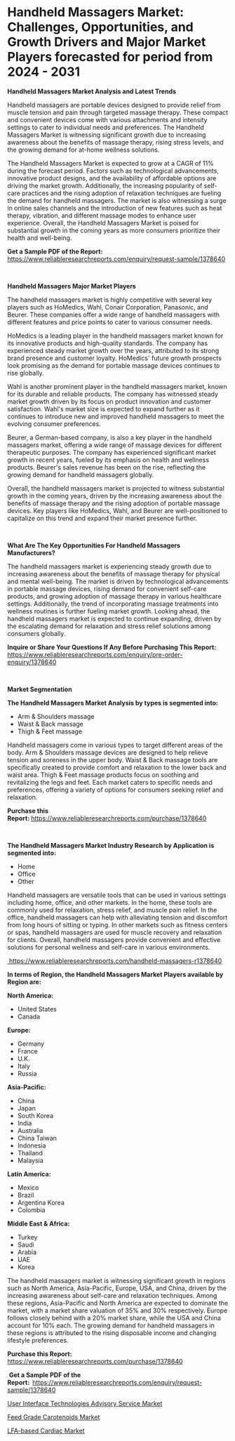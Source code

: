 <p><h1>Handheld Massagers Market: Challenges, Opportunities, and Growth Drivers and Major Market Players forecasted for period from 2024 - 2031</h1></p><p><strong>Handheld Massagers Market Analysis and Latest Trends</strong></p>
<p><p>Handheld massagers are portable devices designed to provide relief from muscle tension and pain through targeted massage therapy. These compact and convenient devices come with various attachments and intensity settings to cater to individual needs and preferences. The Handheld Massagers Market is witnessing significant growth due to increasing awareness about the benefits of massage therapy, rising stress levels, and the growing demand for at-home wellness solutions.</p><p>The Handheld Massagers Market is expected to grow at a CAGR of 11% during the forecast period. Factors such as technological advancements, innovative product designs, and the availability of affordable options are driving the market growth. Additionally, the increasing popularity of self-care practices and the rising adoption of relaxation techniques are fueling the demand for handheld massagers. The market is also witnessing a surge in online sales channels and the introduction of new features such as heat therapy, vibration, and different massage modes to enhance user experience. Overall, the Handheld Massagers Market is poised for substantial growth in the coming years as more consumers prioritize their health and well-being.</p></p>
<p><strong>Get a Sample PDF of the Report:&nbsp;</strong> <a href="https://www.reliableresearchreports.com/enquiry/request-sample/1378640">https://www.reliableresearchreports.com/enquiry/request-sample/1378640</a></p>
<p>&nbsp;</p>
<p><strong>Handheld Massagers Major Market Players</strong></p>
<p><p>The handheld massagers market is highly competitive with several key players such as HoMedics, Wahl, Conair Corporation, Panasonic, and Beurer. These companies offer a wide range of handheld massagers with different features and price points to cater to various consumer needs.</p><p>HoMedics is a leading player in the handheld massagers market known for its innovative products and high-quality standards. The company has experienced steady market growth over the years, attributed to its strong brand presence and customer loyalty. HoMedics' future growth prospects look promising as the demand for portable massage devices continues to rise globally.</p><p>Wahl is another prominent player in the handheld massagers market, known for its durable and reliable products. The company has witnessed steady market growth driven by its focus on product innovation and customer satisfaction. Wahl's market size is expected to expand further as it continues to introduce new and improved handheld massagers to meet the evolving consumer preferences.</p><p>Beurer, a German-based company, is also a key player in the handheld massagers market, offering a wide range of massage devices for different therapeutic purposes. The company has experienced significant market growth in recent years, fueled by its emphasis on health and wellness products. Beurer's sales revenue has been on the rise, reflecting the growing demand for handheld massagers globally.</p><p>Overall, the handheld massagers market is projected to witness substantial growth in the coming years, driven by the increasing awareness about the benefits of massage therapy and the rising adoption of portable massage devices. Key players like HoMedics, Wahl, and Beurer are well-positioned to capitalize on this trend and expand their market presence further.</p></p>
<p>&nbsp;</p>
<p><strong>What Are The Key Opportunities For Handheld Massagers Manufacturers?</strong></p>
<p><p>The handheld massagers market is experiencing steady growth due to increasing awareness about the benefits of massage therapy for physical and mental well-being. The market is driven by technological advancements in portable massage devices, rising demand for convenient self-care products, and growing adoption of massage therapy in various healthcare settings. Additionally, the trend of incorporating massage treatments into wellness routines is further fueling market growth. Looking ahead, the handheld massagers market is expected to continue expanding, driven by the escalating demand for relaxation and stress relief solutions among consumers globally.</p></p>
<p><strong>Inquire or Share Your Questions If Any Before Purchasing This Report:</strong> <a href="https://www.reliableresearchreports.com/enquiry/pre-order-enquiry/1378640">https://www.reliableresearchreports.com/enquiry/pre-order-enquiry/1378640</a></p>
<p>&nbsp;</p>
<p><strong>Market Segmentation</strong></p>
<p><strong>The Handheld Massagers Market Analysis by types is segmented into:</strong></p>
<p><ul><li>Arm & Shoulders massage</li><li>Waist & Back massage</li><li>Thigh & Feet massage</li></ul></p>
<p><p>Handheld massagers come in various types to target different areas of the body. Arm & Shoulders massage devices are designed to help relieve tension and soreness in the upper body. Waist & Back massage tools are specifically created to provide comfort and relaxation to the lower back and waist area. Thigh & Feet massage products focus on soothing and revitalizing the legs and feet. Each market caters to specific needs and preferences, offering a variety of options for consumers seeking relief and relaxation.</p></p>
<p><strong>Purchase this Report:&nbsp;</strong><a href="https://www.reliableresearchreports.com/purchase/1378640">https://www.reliableresearchreports.com/purchase/1378640</a></p>
<p>&nbsp;</p>
<p><strong>The Handheld Massagers Market Industry Research by Application is segmented into:</strong></p>
<p><ul><li>Home</li><li>Office</li><li>Other</li></ul></p>
<p><p>Handheld massagers are versatile tools that can be used in various settings including home, office, and other markets. In the home, these tools are commonly used for relaxation, stress relief, and muscle pain relief. In the office, handheld massagers can help with alleviating tension and discomfort from long hours of sitting or typing. In other markets such as fitness centers or spas, handheld massagers are used for muscle recovery and relaxation for clients. Overall, handheld massagers provide convenient and effective solutions for personal wellness and self-care in various environments.</p></p>
<p><a href="https://www.reliableresearchreports.com/handheld-massagers-r1378640">&nbsp;https://www.reliableresearchreports.com/handheld-massagers-r1378640</a></p>
<p><strong>In terms of Region, the Handheld Massagers Market Players available by Region are:</strong></p>
<p>
    <p> <strong> North America: </strong>
        <ul>
            <li>United States</li>
            <li>Canada</li>
        </ul>
        </p> 
    <p> <strong> Europe: </strong>
        <ul>
            <li>Germany</li>
            <li>France</li>
            <li>U.K.</li>
            <li>Italy</li>
            <li>Russia</li>
        </ul>
        </p> 
    <p> <strong> Asia-Pacific: </strong>
        <ul>
            <li>China</li>
            <li>Japan</li>
            <li>South Korea</li>
            <li>India</li>
            <li>Australia</li>
            <li>China Taiwan</li>
            <li>Indonesia</li>
            <li>Thailand</li>
            <li>Malaysia</li>
        </ul>
        </p> 
    <p> <strong> Latin America: </strong>
        <ul>
            <li>Mexico</li>
            <li>Brazil</li>
            <li>Argentina Korea</li>
            <li>Colombia</li>
        </ul>
        </p> 
    <p> <strong> Middle East & Africa: </strong>
        <ul>
            <li>Turkey</li>
            <li>Saudi</li>
            <li>Arabia</li>
            <li>UAE</li>
            <li>Korea</li>
        </ul>
    </p>
    </p>
<p><p>The handheld massagers market is witnessing significant growth in regions such as North America, Asia-Pacific, Europe, USA, and China, driven by the increasing awareness about self-care and relaxation techniques. Among these regions, Asia-Pacific and North America are expected to dominate the market, with a market share valuation of 35% and 30% respectively. Europe follows closely behind with a 20% market share, while the USA and China account for 10% each. The growing demand for handheld massagers in these regions is attributed to the rising disposable income and changing lifestyle preferences.</p></p>
<p><strong>Purchase this Report: </strong><a href="https://www.reliableresearchreports.com/purchase/1378640">https://www.reliableresearchreports.com/purchase/1378640</a></p>
<p>&nbsp;<strong>Get a Sample PDF of the Report:&nbsp;&nbsp;</strong><a href="https://www.reliableresearchreports.com/enquiry/request-sample/1378640">https://www.reliableresearchreports.com/enquiry/request-sample/1378640</a></p>
<p><strong></strong></p>
<p><p><a href="https://www.linkedin.com/pulse/user-interface-technologies-advisory-service-market-size-7d7pe?trackingId=c%2BwltK55krZY4Ksy6F5jIw%3D%3D">User Interface Technologies Advisory Service Market</a></p><p><a href="https://www.linkedin.com/pulse/feed-grade-carotenoids-market-share-amp-new-trends-analysis-arunf?trackingId=2pD1pEoHu15cDv7Xa%2BftDA%3D%3D">Feed Grade Carotenoids Market</a></p><p><a href="https://www.linkedin.com/pulse/lfa-based-cardiac-market-share-amp-new-trends-analysis-report-wr1uc?trackingId=UannD59l%2FFQN2qvJ5bLQvQ%3D%3D">LFA-based Cardiac Market</a></p></p>